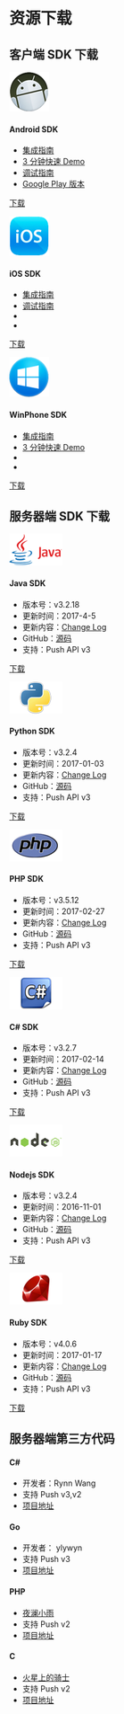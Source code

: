 # 资源下载

## 客户端 SDK 下载

<div class="row client downloads">
    <div class="col-md-4">
        <div class="thumbnail">
            <img src="../image/resource_android.png" alt="android">
            <div class="caption">
                <h4>Android SDK</h4>
                <ul>
                    <li><a href="../client/Android/android_guide">集成指南</a></li>
                    <li><a href="../client/Android/android_3m">3 分钟快速 Demo</a></li>
                    <li><a href="../client/Android/android_debug_guide">调试指南</a></li>
                    <li><a href="https://sdkfiledl.jiguang.cn/jpush-android-google-play-3.0.6.zip">Google Play 版本</a></li>
                </ul>
                <p><a href="https://www.jiguang.cn/downloads/sdk/android/" class="btn btn-default" role="button">下载</a></p>
            </div>
        </div>
    </div>
    <div class="col-md-4">
        <div class="thumbnail">
            <img src="../image/resource_ios.png" alt="iOS">
            <div class="caption">
                <h4>iOS SDK</h4>
                <ul>
                    <li><a href="../client/iOS/ios_guide_new">集成指南</a></li>
                    <li><a href="../client/iOS/ios_debug_guide/">调试指南</a></li>
                    <li class="li-clear"></li>
                    <li class="li-clear"></li>
                </ul>
                <p><a href="https://www.jiguang.cn/downloads/sdk/ios" class="btn btn-default" role="button">下载</a></p>
            </div>
        </div>
    </div>
    <div class="col-md-4">
        <div class="thumbnail">
            <img src="../image/resource_wp.png" alt="WinPhone">
            <div class="caption">
                <h4>WinPhone SDK</h4>
                <ul>
                    <li><a href="../client/WindowsPhone/winphone_guide">集成指南</a></li>
                    <li><a href="../client/WindowsPhone/winphone_3m">3 分钟快速 Demo</a></li>
                    <li class="li-clear"></li>
                    <li class="li-clear"></li>
                </ul>
                <p><a href="https://www.jiguang.cn/downloads/sdk/winphone/" class="btn btn-default" role="button">下载</a></p>
            </div>
        </div>
    </div>
</div>


##  服务器端 SDK 下载

<div class="row server downloads">
    <div class="col-md-6">
        <div class="thumbnail">
            <img src="../image/resource_sdk_java.png" alt="Java">
            <div class="caption">
                <h4>Java SDK</h4>
                <ul>
                    <li>版本号：v3.2.18</li>
                    <li>更新时间：2017-4-5</li>
                    <li>更新内容：<a href="https://github.com/jpush/jpush-api-java-client/releases" target="_blank">Change Log</a></li>
                    <li>GitHub：<a href="https://github.com/jpush/jpush-api-java-client" target="_blank">源码</a></li>
                    <li>支持：Push API v3</li>
                </ul>
                <p><a href="https://sdkfiledl.jiguang.cn/jpush-client-3.2.18.zip" class="btn btn-default" role="button">下载</a></p>
            </div>
        </div>
    </div>
    <div class="col-md-6">
        <div class="thumbnail">
            <img src="../image/resource_sdk_python.png" alt="Python">
            <div class="caption">
                <h4>Python SDK</h4>
                <ul>
                    <li>版本号：v3.2.4</li>
                    <li>更新时间：2017-01-03</li>
                    <li>更新内容：<a href="https://github.com/jpush/jpush-api-python-client/releases" target="_blank">Change Log</a></li>
                    <li>GitHub：<a href="https://github.com/jpush/jpush-api-python-client" target="_blank">源码</a></li>
                    <li>支持：Push API v3</li>
                </ul>
                <p><a href="https://sdkfiledl.jiguang.cn/jpush-api-python-client-3.2.4.zip" class="btn btn-default" role="button">下载</a></p>
            </div>
        </div>
    </div>
</div>
<div class="row server downloads">
    <div class="col-md-6">
        <div class="thumbnail">
            <img src="../image/resource_sdk_php.png" alt="PHP">
            <div class="caption">
                <h4>PHP SDK</h4>
                <ul>
                    <li>版本号：v3.5.12</li>
                    <li>更新时间：2017-02-27</li>
                    <li>更新内容：<a href="https://github.com/jpush/jpush-api-php-client/releases" target="_blank">Change Log</a></li>
                    <li>GitHub：<a href="https://github.com/jpush/jpush-api-php-client" target="_blank">源码</a></li>
                    <li>支持：Push API v3</li>
                </ul>
                <p><a href="https://github.com/jpush/jpush-api-php-client/archive/v3.5.12.zip" class="btn btn-default" role="button">下载</a></p>
            </div>
        </div>
    </div>
    <div class="col-md-6">
        <div class="thumbnail">
            <img src="../image/resource_sdk_csharp.png" alt="C#">
            <div class="caption">
                <h4>C# SDK</h4>
                <ul>
                    <li>版本号：v3.2.7</li>
                    <li>更新时间：2017-02-14</li>
                    <li>更新内容：<a href="https://github.com/jpush/jpush-api-csharp-client/releases" target="_blank">Change Log</a></li>
                    <li>GitHub：<a href="https://github.com/jpush/jpush-api-csharp-client" target="_blank">源码</a></li>
                    <li>支持：Push API v3</li>
                </ul>
                <p><a href="https://sdkfiledl.jiguang.cn/jpush-api-csharp-client-3.2.7.1.zip" class="btn btn-default" role="button">下载</a></p>
            </div>
        </div>
    </div>
</div>
<div class="row server downloads">
    <div class="col-md-6">
        <div class="thumbnail">
            <img src="../image/resource_sdk_nodejs.png" alt="Nodejs">
            <div class="caption">
                <h4>Nodejs SDK</h4>
                <ul>
                    <li>版本号：v3.2.4</li>
                    <li>更新时间：2016-11-01</li>
                    <li>更新内容：<a href="https://github.com/jpush/jpush-api-nodejs-client/releases" target="_blank">Change Log</a></li>
                    <li>GitHub：<a href="https://github.com/jpush/jpush-api-nodejs-client" target="_blank">源码</a></li>
                    <li>支持：Push API v3</li>
                </ul>
                <p><a href="https://github.com/jpush/jpush-api-nodejs-client/archive/v3.2.4.zip" class="btn btn-default" role="button">下载</a></p>
            </div>
        </div>
    </div>
    <div class="col-md-6">
        <div class="thumbnail">
            <img src="../image/resource_sdk_ruby.png" alt="Ruby">
            <div class="caption">
                <h4>Ruby SDK</h4>
                <ul>
                    <li>版本号：v4.0.6</li>
                    <li>更新时间：2017-01-17</li>
                    <li>更新内容：<a href="https://github.com/jpush/jpush-api-ruby-client/releases" target="_blank">Change Log</a></li>
                    <li>GitHub：<a href="https://github.com/jpush/jpush-api-ruby-client" target="_blank">源码</a></li>
                    <li>支持：Push API v3</li>
                </ul>
                <p><a href="https://github.com/jpush/jpush-api-ruby-client/archive/v4.0.6.zip" class="btn btn-default" role="button">下载</a></p>
            </div>
        </div>
    </div>
</div>

## 服务器端第三方代码

<div class="row 3rd downloads">
    <div class="col-md-3 col-sm-6">
        <h4>C#</h4>
        <ul>
            <li>开发者：Rynn Wang </li>
            <li>支持 Push v3,v2 </li>
            <li><a href="https://jpush.codeplex.com/">项目地址</a></li>
        </ul>
    </div>
    <div class="col-md-3 col-sm-6">
        <h4>Go</h4>
        <ul>
            <li>开发者： ylywyn</li>
            <li>支持 Push v3</li>
            <li><a href="https://github.com/ylywyn/jpush-api-go-client">项目地址</a></li>
        </ul>
    </div>
    <div class="col-md-3 col-sm-6">
        <h4>PHP</h4>
        <ul>
            <li><a href="http://www.yelanxiaoyu.com">夜澜小雨</a></li>
            <li>支持 Push v2</li>
            <li><a href="http://www.yelanxiaoyu.com/code/phonegap%E5%BC%80%E5%8F%91/jpush_push_php_server.html">项目地址</a></li>
        </ul>
    </div>
    <div class="col-md-3 col-sm-6">
        <h4>C</h4>
        <ul>
            <li><a href="http://www.weibo.com/issacsonjj">火星上的骑士</a></li>
            <li>支持 Push v2</li>
            <li><a href="https://github.com/issacsonjj/JPushDemo">项目地址</a></li>
        </ul>
    </div>
</div>

